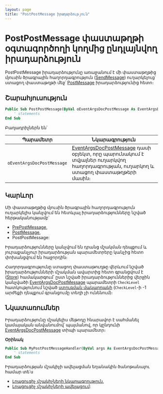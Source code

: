 ```yaml
---
layout: page
title: "PostPostMessage իրադարձություն"
---
```


# PostPostMessage փաստաթղթի օգտագործողի կողմից ընդլայնվող իրադարձություն

PostPostMessage իրադարձությունը առաջանում է մի փաստաթղթից մյուսին ծրագրային հաղորդագրություն ([SendMessage](../../Functions/ASDOC/SendMessage.md)) ուղարկելուց՝ ստացող փաստաթղթի մեջ՝ [PostMessage](../PostMessage.md) իրադարձությունից հետո։

## Շարահյուսություն

``` vb
Public Sub PostPostMessage(ByVal oEventArgsDocPostMessage As EventArgsDocPostMessage)
    ' statements
End Sub
```

Բաղադրիչներն են՝

|Պարամետր|Նկարագրություն|
|--|--|
|`oEventArgsDocPostMessage`| [EventArgsDocPostMessage](../UserDefinedHandlers.md#eventargsdocpostmessage-class) դասի օբյեկտ, որը պարունակում է տվյալներ ուղարկվող հաղորդագրության, ուղարկող և ստացող փաստաթղթերի մասին։|

## Կարևոր 

Մի փաստաթղթից մյուսին ծրագրային հաղորդագրություն ուղարկելիս կանչվում են հետևյալ իրադարձությունները նշված հերթականությամբ՝ 
* [PrePostMessage](PrePostMessage.md),
* [PostMessage](../PostMessage.md),
* PostPostMessage:

Իրադարձությունները կանչվում են դրանց մշակման դեպքում և յուրաքանչյուր իրադարձության պարամետրերը կանչից հետո փոխանցվում են հաջորդին։

Հաղորդագրությունը ստացող փաստաթուղթը վերևում նշված իրադարձությունների մշակման ավարտից հետո գրանցվում է ([Store](../../Functions/ASDOC/Store.md)) համակարգում՝ ըստ նշված իրադարձություններից վերջին կանչվածի [EventArgsDocPostMessage](../UserDefinedHandlers.md#eventargsdocpostmessage-class) պարամետրի `CheckLevel` հատկությունում նշված [ստուգման մակարդակի](../../Functions/ASDOC/DocCheckLevel.md) (`CheckLevel`-ի -1 արժեքի դեպքում գրանցումը տեղի չի ունենում)։ 

## Նկատառումներ

Իրադարձությունը մշակելիս մեթոդը հնարավոր է սահմանել կամայական անվանումով՝ պայմանով, որ կընդունի [EventArgsDocPostMessage](../UserDefinedHandlers.md#eventargsdocpostmessage-class) տիպի պարամետր։

**Օրինակ**

``` vb
Public Sub MyPostPostMessageHandler(ByVal args As EventArgsDocPostMessage) 
    ' statements
End Sub
```

Իրադարձության մշակիչի ավելացման եղանակին ծանոթանալու համար տե՛ս 
* [Լրացուցիչ մշակիչների նկարագրություն](../UserDefinedHandlers.md),
* [Լրացուցիչ մշակիչների ավելացում](../UserDefinedHandlers.md#մշակիչների-գրանցում):
